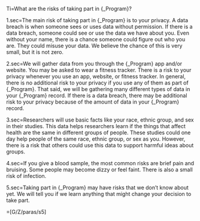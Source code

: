 Ti=What are the risks of taking part in {_Program}?

1.sec=The main risk of taking part in {_Program} is to your privacy. A data breach is when someone sees or uses data without permission. If there is a data breach, someone could see or use the data we have about you. Even without your name, there is a chance someone could figure out who you are. They could misuse your data. We believe the chance of this is very small, but it is not zero.

2.sec=We will gather data from you through the {_Program} app and/or website. You may be asked to wear a fitness tracker. There is a risk to your privacy whenever you use an app, website, or fitness tracker. In general, there is no additional risk to your privacy if you use any of them as part of {_Program}. That said, we will be gathering many different types of data in your {_Program} record. If there is a data breach, there may be additional risk to your privacy because of the amount of data in your {_Program} record.

3.sec=Researchers will use basic facts like your race, ethnic group, and sex in their studies. This data helps researchers learn if the things that affect health are the same in different groups of people. These studies could one day help people of the same race, ethnic group, or sex as you. However, there is a risk that others could use this data to support harmful ideas about groups.

4.sec=If you give a blood sample, the most common risks are brief pain and bruising. Some people may become dizzy or feel faint. There is also a small risk of infection.

5.sec=Taking part in {_Program} may have risks that we don’t know about yet. We will tell you if we learn anything that might change your decision to take part.

=[G/Z/paras/s5]

